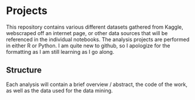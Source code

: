 # Projects
This repository contains various different datasets gathered from Kaggle, webscraped off an internet page, or other data sources that will be referenced in the individual notebooks. The analysis projects are performed in either R or Python. I am quite new to github, so I apologize for the formatting as I am still learning as I go along.

## Structure
Each analysis will contain a brief overview / abstract, the code of the work, as well as the data used for the data mining. 

